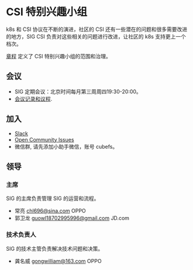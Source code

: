 # CSI 特别兴趣小组

k8s 和 CSI 协议在不断的演进，社区的 CSI 还有一些潜在的问题和很多需要改进的地方，SIG CSI 负责对这些相关的问题进行改进，让社区的 k8s 支持更上一个档次。

[章程](charter.md) 定义了 CSI 特别兴趣小组的范围和治理。

## 会议

- SIG 定期会议：北京时间每月第三周周四19:30-20:00。
- [会议记录和议程](#).

## 加入

- [Slack](https://cubefs.slack.com/)
- [Open Community Issues](https://github.com/cubefs/cubefs-community/issues)
- 微信群, 请先添加小助手微信，账号 cubefs。

## 领导

### 主席


SIG 的主席负责管理 SIG 的运营和流程。

- 常亮 chl696@sina.com OPPO
- 郭卫龙 guowl18702995996@gmail.com JD.com

### 技术负责人

SIG 的技术主管负责解决技术问题和决策。

- 龚名威  gongwilliam@163.com  OPPO

